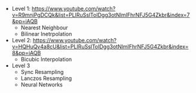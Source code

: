 - Level 1: https://www.youtube.com/watch?v=R9mnjPgDCQk&list=PLIRuSslToIDgg3otNlmIFhrNFJ5G4Zkbr&index=7&pp=iAQB
	- Nearest Neighbour
	- Bilinear Inetrpolation
- Level 2: https://www.youtube.com/watch?v=HQHuQv4a8cU&list=PLIRuSslToIDgg3otNlmIFhrNFJ5G4Zkbr&index=8&pp=iAQB
	- Bicubic Interpolation
- Level 3
	- Sync Resampling
	- Lanczos Resampling
	- Neural Networks